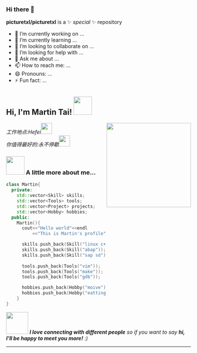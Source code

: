 ### Hi there 👋

**picturetxl/picturetxl** is a ✨ _special_ ✨ repository
- 🔭 I’m currently working on ...
- 🌱 I’m currently learning ...
- 👯 I’m looking to collaborate on ...
- 🤔 I’m looking for help with ...
- 💬 Ask me about ...
- 📫 How to reach me: ...
- 😄 Pronouns: ...
- ⚡ Fun fact: ...
<h2> Hi, I'm Martin Tai! <img src="https://media.giphy.com/media/mGcNjsfWAjY5AEZNw6/giphy.gif" width="50"></h2>
<img align='right' src="https://media.giphy.com/media/ieyl9zmCjO4b4t6qoY/giphy.gif" width="230">
<p><em>工作地点:Hefei<img src="https://media.giphy.com/media/fYSnHlufseco8Fh93Z/giphy.gif" width="30"></br>你值得最好的:永不停歇<img src="https://images.cnblogs.com/cnblogs_com/tailiang/1832120/o_200820092926tenor.gif" width="30"> 
</em></p>

### <img src="https://media.giphy.com/media/VgCDAzcKvsR6OM0uWg/giphy.gif" width="50"> A little more about me...  

```cpp
class Martin{
  private:
    std::vector<Skill> skills;
    std::vector<Tools> tools;
    std::vector<Project> projects;
    std::vector<Hobby> hobbies;
  public:
    Martin(){
      cout<<"Hello world"<<endl
          <<"This is Martin's profile"<<endl;

      skills.push_back(Skill("linux c++")));
      skills.push_back(Skill("abap"));
      skills.push_back(Skill("sap sd"));
      
      tools.push_back(Tools("vim"));
      tools.push_back(Tools("make"));
      tools.push_back(Tools("gdb"));

      hobbies.push_back(Hobby("moive"));
      hobbies.push_back(Hobby("eatting"));
    }
}
```

<img src="https://images.cnblogs.com/cnblogs_com/tailiang/1832120/o_200820092926tenor.gif" width="60"> <em><b>I love connecting with different people</b> so if you want to say <b>hi, I'll be happy to meet you more!</b> :)</em>

---
